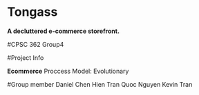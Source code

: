 # Tongass
**A decluttered e-commerce storefront.**








#CPSC 362 Group4

#Project Info

**Ecommerce**
Proccess Model: Evolutionary

#Group member 
Daniel Chen
Hien Tran
Quoc Nguyen
Kevin Tran
